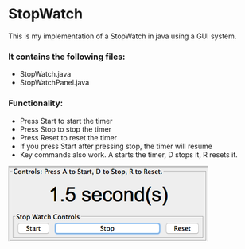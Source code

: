# StopWatch
This is my implementation of a StopWatch in java using a GUI system.

### It contains the following files:
- StopWatch.java
- StopWatchPanel.java

### Functionality:
- Press Start to start the timer
- Press Stop to stop the timer
- Press Reset to reset the timer
- If you press Start after pressing stop, the timer will resume
- Key commands also work.  A starts the timer, D stops it, R resets it.

![alt text](https://github.com/dkaban/stopwatch/blob/master//Screen%20Shot%202020-08-07%20at%2010.59.36%20AM.png?raw=true)
